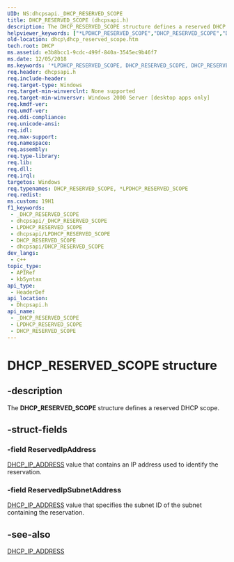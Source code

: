 ```yaml
---
UID: NS:dhcpsapi._DHCP_RESERVED_SCOPE
title: DHCP_RESERVED_SCOPE (dhcpsapi.h)
description: The DHCP_RESERVED_SCOPE structure defines a reserved DHCP scope.
helpviewer_keywords: ["*LPDHCP_RESERVED_SCOPE","DHCP_RESERVED_SCOPE","DHCP_RESERVED_SCOPE structure [DHCP]","LPDHCP_RESERVED_SCOPE","LPDHCP_RESERVED_SCOPE structure pointer [DHCP]","dhcp.dhcp_reserved_scope","dhcpsapi/LPDHCP_RESERVED_SCOPE","dhcpsapi/_DHCP_RESERVED_SCOPE"]
old-location: dhcp\dhcp_reserved_scope.htm
tech.root: DHCP
ms.assetid: e3b8bcc1-9cdc-499f-840a-3545ec9b46f7
ms.date: 12/05/2018
ms.keywords: '*LPDHCP_RESERVED_SCOPE, DHCP_RESERVED_SCOPE, DHCP_RESERVED_SCOPE structure [DHCP], LPDHCP_RESERVED_SCOPE, LPDHCP_RESERVED_SCOPE structure pointer [DHCP], dhcp.dhcp_reserved_scope, dhcpsapi/LPDHCP_RESERVED_SCOPE, dhcpsapi/_DHCP_RESERVED_SCOPE'
req.header: dhcpsapi.h
req.include-header: 
req.target-type: Windows
req.target-min-winverclnt: None supported
req.target-min-winversvr: Windows 2000 Server [desktop apps only]
req.kmdf-ver: 
req.umdf-ver: 
req.ddi-compliance: 
req.unicode-ansi: 
req.idl: 
req.max-support: 
req.namespace: 
req.assembly: 
req.type-library: 
req.lib: 
req.dll: 
req.irql: 
targetos: Windows
req.typenames: DHCP_RESERVED_SCOPE, *LPDHCP_RESERVED_SCOPE
req.redist: 
ms.custom: 19H1
f1_keywords:
 - _DHCP_RESERVED_SCOPE
 - dhcpsapi/_DHCP_RESERVED_SCOPE
 - LPDHCP_RESERVED_SCOPE
 - dhcpsapi/LPDHCP_RESERVED_SCOPE
 - DHCP_RESERVED_SCOPE
 - dhcpsapi/DHCP_RESERVED_SCOPE
dev_langs:
 - c++
topic_type:
 - APIRef
 - kbSyntax
api_type:
 - HeaderDef
api_location:
 - Dhcpsapi.h
api_name:
 - _DHCP_RESERVED_SCOPE
 - LPDHCP_RESERVED_SCOPE
 - DHCP_RESERVED_SCOPE
---
```


# DHCP_RESERVED_SCOPE structure


## -description

The <b>DHCP_RESERVED_SCOPE</b> structure defines a reserved DHCP scope.

## -struct-fields

### -field ReservedIpAddress

<a href="/previous-versions/windows/desktop/dhcp/dhcp-server-management-type-definitions">DHCP_IP_ADDRESS</a> value that contains an IP address used to identify the reservation.

### -field ReservedIpSubnetAddress

<a href="/previous-versions/windows/desktop/dhcp/dhcp-server-management-type-definitions">DHCP_IP_ADDRESS</a> value that specifies the subnet ID of the subnet containing the reservation.

## -see-also

<a href="/previous-versions/windows/desktop/dhcp/dhcp-server-management-type-definitions">DHCP_IP_ADDRESS</a>

